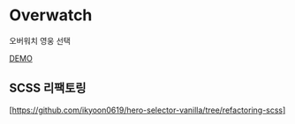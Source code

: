 # Overwatch
오버워치 영웅 선택

[DEMO](https://sharp-bhaskara-8c7bec.netlify.app)

## SCSS 리팩토링
[https://github.com/ikyoon0619/hero-selector-vanilla/tree/refactoring-scss]
